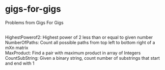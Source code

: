 # gigs-for-gigs
Problems from Gigs For Gigs

<br/> HighestPowerof2: Highest power of 2 less than or equal to given number
<br/> NumberOfPaths: Count all possible paths from top left to bottom right of a mXn matrix
<br/> MaxProduct: Find a pair with maximum product in array of Integers
<br/> CountSubString: Given a binary string, count number of substrings that start and end with 1
